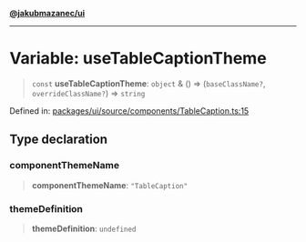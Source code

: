 [**@jakubmazanec/ui**](../README.md)

---

# Variable: useTableCaptionTheme

> `const` **useTableCaptionTheme**: `object` & () => (`baseClassName?`, `overrideClassName?`) =>
> `string`

Defined in:
[packages/ui/source/components/TableCaption.ts:15](https://github.com/jakubmazanec/tools/blob/dccfe8e5cee218e88ff4db59e4bf460975897c58/packages/ui/source/components/TableCaption.ts#L15)

## Type declaration

### componentThemeName

> **componentThemeName**: `"TableCaption"`

### themeDefinition

> **themeDefinition**: `undefined`
